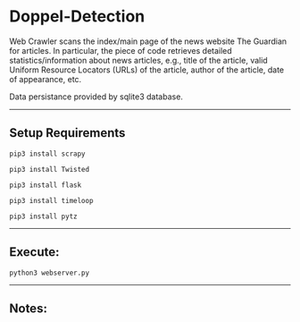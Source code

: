 # Doppel-Detection

Web Crawler scans the index/main page of the news website The Guardian for articles. In particular, the piece of code retrieves detailed statistics/information about news articles, e.g., title of the article, valid Uniform Resource Locators (URLs) of the article, author of the article, date of appearance, etc.  

Data persistance provided by sqlite3 database.

---
## Setup Requirements

`pip3 install scrapy`

`pip3 install Twisted`

`pip3 install flask`

`pip3 install timeloop`

`pip3 install pytz`

---
## Execute: 

`python3 webserver.py`

---
## Notes: 
